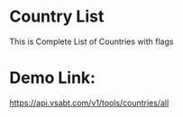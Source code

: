 # Country List
This is Complete List of Countries with flags

# Demo Link:

https://api.vsabt.com/v1/tools/countries/all

